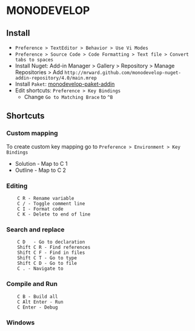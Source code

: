 # MONODEVELOP

## Install
* `Preference > TextEditor > Behavior > Use Vi Modes`
* `Preference > Source Code > Code Formatting > Text file > Convert tabs to spaces`
* Install Nuget: Add-in Manager > Gallery > Repository > Manage Repositories > Add `http://mrward.github.com/monodevelop-nuget-addin-repository/4.0/main.mrep`
* Install `Paket`: [monodevelop-paket-addin](https://github.com/mrward/monodevelop-paket-addin)
* Edit shortcuts: `Preference > Key Bindings`
    * Change `Go to Matching Brace` to `^B`

## Shortcuts

### Custom mapping
To create custom key mapping go to `Preference > Environment > Key Bindings`

* Solution -  Map to C 1
* Outline -  Map to C 2

### Editing
```
    C R - Rename variable
    C / - Toggle comment line
    C I - Format code
    C K - Delete to end of line
```

### Search and replace

```
    C D   - Go to declaration
    Shift C R - Find references
    Shift C F - Find in files
    Shift C T - Go to type
    Shift C D - Go to file
    C . - Navigate to
```

### Compile and Run
```
    C B - Build all
    C Alt Enter - Run
    C Enter - Debug
```

### Windows

```
```

